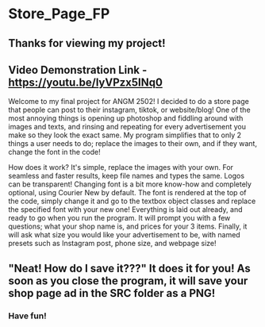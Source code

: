 # Store_Page_FP
## Thanks for viewing my project!
## Video Demonstration Link - https://youtu.be/lyVPzx5INq0

Welcome to my final project for ANGM 2502! I decided to do a store page that people can post to their instagram, tiktok, or website/blog! One of the most annoying things is opening up photoshop and fiddling around with images and texts, and rinsing and repeating for every advertisement you make so they look the exact same. My program simplifies that to only 2 things a user needs to do; replace the images to their own, and if they want, change the font in the code!

How does it work? It's simple, replace the images with your own. For seamless and faster results, keep file names and types the same. Logos can be transparent! Changing font is a bit more know-how and completely optional, using Courier New by default. The font is rendered at the top of the code, simply change it and go to the textbox object classes and replace the specified font with your new one! Everything is laid out already, and ready to go when you run the program. It will prompt you with a few questions; what your shop name is, and prices for your 3 items. Finally, it will ask what size you would like your advertisement to be, with named presets such as Instagram post, phone size, and webpage size! 

## "Neat! How do I save it???" It does it for you! As soon as you close the program, it will save your shop page ad in the SRC folder as a PNG! 
### Have fun!

